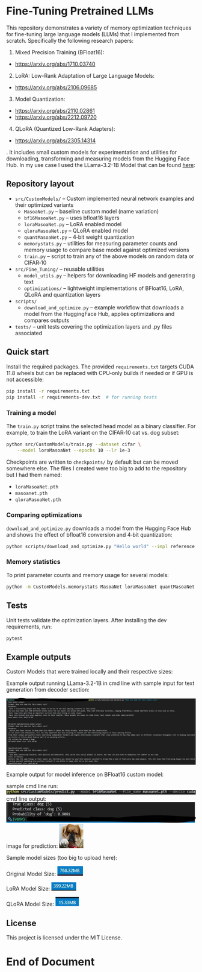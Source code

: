# Fine-Tuning Pretrained LLMs

This repository demonstrates a variety of memory optimization techniques for fine-tuning large language models (LLMs) that I implemented from scratch. Specifically the following research papers:
1. Mixed Precision Training (BFloat16):
- https://arxiv.org/abs/1710.03740
2. LoRA: Low-Rank Adaptation of Large Language Models:
- https://arxiv.org/abs/2106.09685
3. Model Quantization:
- https://arxiv.org/abs/2110.02861
- https://arxiv.org/abs/2212.09720
4. QLoRA (Quantized Low-Rank Adapters):
- https://arxiv.org/abs/2305.14314

. It includes small custom models for experimentation and utilities for downloading, transforming and measuring models from the Hugging Face Hub. In my use case I used the LLama-3.2-1B Model that can be found [here](https://huggingface.co/meta-llama/Llama-3.2-1B): 

## Repository layout

- `src/CustomModels/` – Custom implemented neural network examples and their optimized variants
  - `MasoaNet.py` – baseline custom model (name variation)
  - `bf16MasoaNet.py` – uses bfloat16 layers
  - `loraMasoaNet.py` – LoRA enabled model
  - `qloraMasoaNet.py` – QLoRA enabled model
  - `quantMasoaNet.py` – 4‑bit weight quantization
  - `memorystats.py` – utilities for measuring parameter counts and memory usage to compare base model against optimized versions
  - `train.py` – script to train any of the above models on random data or CIFAR‑10
- `src/Fine_Tuning/` – reusable utilities
  - `model_utils.py` – helpers for downloading HF models and generating text
  - `optimizations/` – lightweight implementations of BFloat16, LoRA, QLoRA and quantization layers
- `scripts/`
  - `download_and_optimize.py` – example workflow that downloads a model from the HuggingFace Hub, applies optimizations and compares outputs
- `tests/` – unit tests covering the optimization layers and .py files associated

## Quick start

Install the required packages. The provided `requirements.txt` targets CUDA 11.8 wheels but can be replaced with CPU‑only builds if needed or if GPU is not accessible:

```bash
pip install -r requirements.txt
pip install -r requirements-dev.txt  # for running tests
```

### Training a model

The `train.py` script trains the selected head model as a binary classifier. For example, to train the LoRA variant on the CIFAR‑10 cat vs. dog subset:

```bash
python src/CustomModels/train.py --dataset cifar \
    --model loraMasoaNet --epochs 10 --lr 1e-3
```

Checkpoints are written to `checkpoints/` by default but can be moved somewhere else. The files I created were too big to add to the repository but I had them named:
- `loraMasoaNet.pth`
- `masoanet.pth`
- `qloraMasoaNet.pth`

### Comparing optimizations

`download_and_optimize.py` downloads a model from the Hugging Face Hub and shows the effect of bfloat16 conversion and 4‑bit quantization:

```bash
python scripts/download_and_optimize.py "Hello world" --impl reference
```

### Memory statistics

To print parameter counts and memory usage for several models:

```bash
python -m CustomModels.memorystats MasoaNet loraMasoaNet quantMasoaNet
```

## Tests

Unit tests validate the optimization layers. After installing the dev requirements, run:

```bash
pytest
```

## Example outputs

Custom Models that were trained locally and their respective sizes:

Example output running LLama-3.2-1B in cmd line with sample input for text generation from decoder section:

![Llama sample output](images/Llama_model_compare.JPG)

Example output for model inference on BFloat16 custom model:

sample cmd line run:
![Sample CMD Line Script Run](images/example_predict_cmd.JPG)
cmd line output:
![CMD Line Output](images/prediction.JPG)
image for prediction:
![Sample CIFAR10 Image](images/doggy.PNG)

Sample model sizes (too big to upload here):

Original Model Size:
![Original Model Size](images/Original_model_size.JPG)

LoRA Model Size:
![Original Model Size](images/lora_model_size.JPG)

QLoRA Model Size:
![Original Model Size](images/qlora_model_size.JPG)


## License

This project is licensed under the MIT License.

# End of Document
